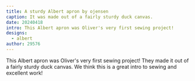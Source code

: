 ```yaml
---
title: A sturdy Albert apron by ojensen
caption: It was made out of a fairly sturdy duck canvas.
date: 20240418
intro: This Albert apron was Oliver's very first sewing project!
designs:
  - albert
author: 29576
---
```


This Albert apron was Oliver's very first sewing project! They made it out of a fairly sturdy duck canvas. We think this is a great intro to sewing and excellent work!
